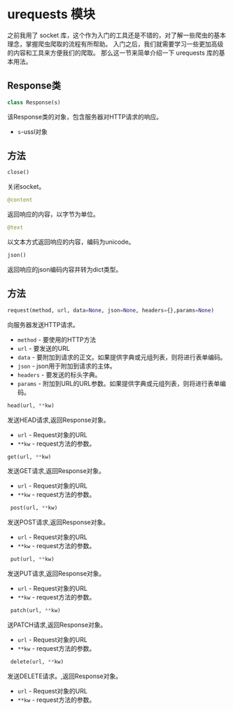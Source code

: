 urequests 模块
================================

之前我用了 socket 库，这个作为入门的工具还是不错的，对了解一些爬虫的基本理念，掌握爬虫爬取的流程有所帮助。
入门之后，我们就需要学习一些更加高级的内容和工具来方便我们的爬取。
那么这一节来简单介绍一下 urequests 库的基本用法。

Response类
---------
```python
class Response(s)
```
该Response类的对象，包含服务器对HTTP请求的响应。

- ``s``-ussl对象

方法
---------

```python
close()
```

关闭socket。

```python
@content
```

返回响应的内容，以字节为单位。

```python
@text
```

以文本方式返回响应的内容，编码为unicode。

```python
json()
```

返回响应的json编码内容并转为dict类型。

方法
---------

```python
request(method, url, data=None, json=None, headers={},params=None)
```

向服务器发送HTTP请求。

- ``method`` - 要使用的HTTP方法
- ``url`` - 要发送的URL
- ``data`` - 要附加到请求的正文。如果提供字典或元组列表，则将进行表单编码。
- ``json`` - json用于附加到请求的主体。
- ``headers`` - 要发送的标头字典。
- ``params`` - 附加到URL的URL参数。如果提供字典或元组列表，则将进行表单编码。

```python
head(url, **kw)
```

发送HEAD请求,返回Response对象。

- ``url`` - Request对象的URL
- ``**kw`` - request方法的参数。

```python
get(url, **kw)
```

发送GET请求,返回Response对象。

- ``url`` - Request对象的URL
- ``**kw`` - request方法的参数。

```python
 post(url, **kw)
```

发送POST请求,返回Response对象。

- ``url`` - Request对象的URL
- ``**kw`` - request方法的参数。
    

```python
 put(url, **kw)
```

发送PUT请求,返回Response对象。

- ``url`` - Request对象的URL
- ``**kw`` - request方法的参数。
    
```python
 patch(url, **kw)
```

送PATCH请求,返回Response对象。

- ``url`` - Request对象的URL
- ``**kw`` - request方法的参数。


    
```python
 delete(url, **kw)
```

发送DELETE请求。,返回Response对象。

- ``url`` - Request对象的URL
- ``**kw`` - request方法的参数。
